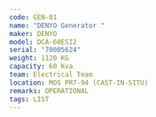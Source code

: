 ```yaml
---
code: GEN-01
name: "DENYO Generator "
maker: DENYO
model: DCA-60ESI2
serial: "70005624"
weight: 1120 KG
capacity: 60 Kva
team: Electrical Team
location: MOS PR7-94 (CAST-IN-SITU)
remarks: OPERATIONAL
tags: LIST
---
```

